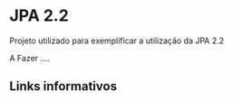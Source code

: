 # JPA 2.2
Projeto utilizado para exemplificar a utilização da JPA 2.2

A Fazer ....
## Links informativos

